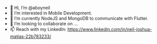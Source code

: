 - 👋 Hi, I’m @aboyneil
- 👀 I’m interested in Mobile Development.
- 🌱 I’m currently NodeJS and MongoDB to communicate with Flutter.
- 💞️ I’m looking to collaborate on ...
- 📫 Reach with my LinkedIn: https://www.linkedin.com/in/neil-joshua-matias-22b783233/

<!---
aboyneil/aboyneil is a ✨ special ✨ repository because its `README.md` (this file) appears on your GitHub profile.
You can click the Preview link to take a look at your changes.
--->
